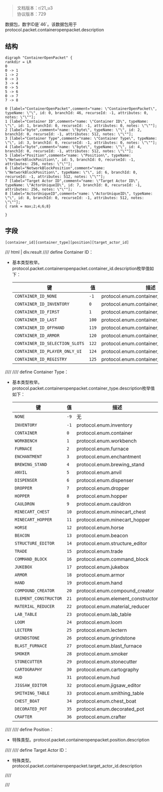 # <!-- md:samp ContainerOpenPacket -->

> 文档版本：r/21_u3<br/>协议版本：729

<!-- md:samp ContainerOpenPacket -->数据包，数字ID是`46`。该数据包用于protocol.packet.containeropenpacket.description

## 结构

```viz
digraph "ContainerOpenPacket" {
rankdir = LR
0
0 -> 1
1 -> 2
0 -> 3
3 -> 4
0 -> 5
5 -> 6
0 -> 7
7 -> 8

0 [label="ContainerOpenPacket",comment="name: \"ContainerOpenPacket\", typeName: \"\", id: 0, branchId: 46, recurseId: -1, attributes: 0, notes: \"\""];
1 [label="Container ID",comment="name: \"Container ID\", typeName: \"\", id: 1, branchId: 0, recurseId: -1, attributes: 0, notes: \"\""];
2 [label="byte",comment="name: \"byte\", typeName: \"\", id: 2, branchId: 0, recurseId: -1, attributes: 512, notes: \"\""];
3 [label="Container Type",comment="name: \"Container Type\", typeName: \"\", id: 3, branchId: 0, recurseId: -1, attributes: 0, notes: \"\""];
4 [label="byte",comment="name: \"byte\", typeName: \"\", id: 4, branchId: 0, recurseId: -1, attributes: 512, notes: \"\""];
5 [label="Position",comment="name: \"Position\", typeName: \"NetworkBlockPosition\", id: 5, branchId: 0, recurseId: -1, attributes: 256, notes: \"\""];
6 [label="NetworkBlockPosition",comment="name: \"NetworkBlockPosition\", typeName: \"\", id: 6, branchId: 0, recurseId: -1, attributes: 512, notes: \"\""];
7 [label="Target Actor ID",comment="name: \"Target Actor ID\", typeName: \"ActorUniqueID\", id: 7, branchId: 0, recurseId: -1, attributes: 256, notes: \"\""];
8 [label="ActorUniqueID",comment="name: \"ActorUniqueID\", typeName: \"\", id: 8, branchId: 0, recurseId: -1, attributes: 512, notes: \"\""];
{ rank = max;2;4;6;8}

}

```

## 字段

```title='ContainerOpenPacket'
[container_id][container_type][position][target_actor_id]
```

/// html | div.result
//// define
Container ID：<!-- md:samp byte -->

- 基本类型枚举。protocol.packet.containeropenpacket.container_id.description枚举值如下：

  |键|值|描述|
  |---|---|---|
  |`CONTAINER_ID_NONE`|`-1`|protocol.enum.container_id_none|
  |`CONTAINER_ID_INVENTORY`|`0`|protocol.enum.container_id_inventory|
  |`CONTAINER_ID_FIRST`|`1`|protocol.enum.container_id_first|
  |`CONTAINER_ID_LAST`|`100`|protocol.enum.container_id_last|
  |`CONTAINER_ID_OFFHAND`|`119`|protocol.enum.container_id_offhand|
  |`CONTAINER_ID_ARMOR`|`120`|protocol.enum.container_id_armor|
  |`CONTAINER_ID_SELECTION_SLOTS`|`122`|protocol.enum.container_id_selection_slots|
  |`CONTAINER_ID_PLAYER_ONLY_UI`|`124`|protocol.enum.container_id_player_only_ui|
  |`CONTAINER_ID_REGISTRY`|`125`|protocol.enum.container_id_registry|



////
//// define
Container Type：<!-- md:samp byte -->

- 基本类型枚举。protocol.packet.containeropenpacket.container_type.description枚举值如下：

  |键|值|描述|
  |---|---|---|
  |`NONE`|`-9`|无|
  |`INVENTORY`|`-1`|protocol.enum.inventory|
  |`CONTAINER`|`0`|protocol.enum.container|
  |`WORKBENCH`|`1`|protocol.enum.workbench|
  |`FURNACE`|`2`|protocol.enum.furnace|
  |`ENCHANTMENT`|`3`|protocol.enum.enchantment|
  |`BREWING_STAND`|`4`|protocol.enum.brewing_stand|
  |`ANVIL`|`5`|protocol.enum.anvil|
  |`DISPENSER`|`6`|protocol.enum.dispenser|
  |`DROPPER`|`7`|protocol.enum.dropper|
  |`HOPPER`|`8`|protocol.enum.hopper|
  |`CAULDRON`|`9`|protocol.enum.cauldron|
  |`MINECART_CHEST`|`10`|protocol.enum.minecart_chest|
  |`MINECART_HOPPER`|`11`|protocol.enum.minecart_hopper|
  |`HORSE`|`12`|protocol.enum.horse|
  |`BEACON`|`13`|protocol.enum.beacon|
  |`STRUCTURE_EDITOR`|`14`|protocol.enum.structure_editor|
  |`TRADE`|`15`|protocol.enum.trade|
  |`COMMAND_BLOCK`|`16`|protocol.enum.command_block|
  |`JUKEBOX`|`17`|protocol.enum.jukebox|
  |`ARMOR`|`18`|protocol.enum.armor|
  |`HAND`|`19`|protocol.enum.hand|
  |`COMPOUND_CREATOR`|`20`|protocol.enum.compound_creator|
  |`ELEMENT_CONSTRUCTOR`|`21`|protocol.enum.element_constructor|
  |`MATERIAL_REDUCER`|`22`|protocol.enum.material_reducer|
  |`LAB_TABLE`|`23`|protocol.enum.lab_table|
  |`LOOM`|`24`|protocol.enum.loom|
  |`LECTERN`|`25`|protocol.enum.lectern|
  |`GRINDSTONE`|`26`|protocol.enum.grindstone|
  |`BLAST_FURNACE`|`27`|protocol.enum.blast_furnace|
  |`SMOKER`|`28`|protocol.enum.smoker|
  |`STONECUTTER`|`29`|protocol.enum.stonecutter|
  |`CARTOGRAPHY`|`30`|protocol.enum.cartography|
  |`HUD`|`31`|protocol.enum.hud|
  |`JIGSAW_EDITOR`|`32`|protocol.enum.jigsaw_editor|
  |`SMITHING_TABLE`|`33`|protocol.enum.smithing_table|
  |`CHEST_BOAT`|`34`|protocol.enum.chest_boat|
  |`DECORATED_POT`|`35`|protocol.enum.decorated_pot|
  |`CRAFTER`|`36`|protocol.enum.crafter|



////
//// define
Position：[<!-- md:samp NetworkBlockPosition -->](../types/networkblockposition.md)

- 特殊类型。protocol.packet.containeropenpacket.position.description


////
//// define
Target Actor ID：[<!-- md:samp ActorUniqueID -->](../types/actoruniqueid.md)

- 特殊类型。protocol.packet.containeropenpacket.target_actor_id.description


////

///

